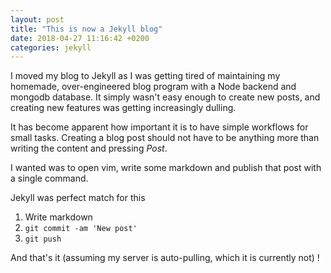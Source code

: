 ```yaml
---
layout: post
title: "This is now a Jekyll blog"
date: 2018-04-27 11:16:42 +0200
categories: jekyll
---
```


I moved my blog to Jekyll as I was getting tired of maintaining my homemade, over-engineered
blog program with a Node backend and mongodb database. It simply wasn't easy enough to create
new posts, and creating new features was getting increasingly dulling.

It has become apparent how important it is to have simple workflows for small tasks. Creating
a blog post should not have to be anything more than writing the content and pressing *Post*.

I wanted was to open vim, write some markdown and publish that post with a single command.

Jekyll was perfect match for this

  1. Write markdown
  2. `git commit -am 'New post'`
  3. `git push`

And that's it (assuming my server is auto-pulling, which it is currently not) !
